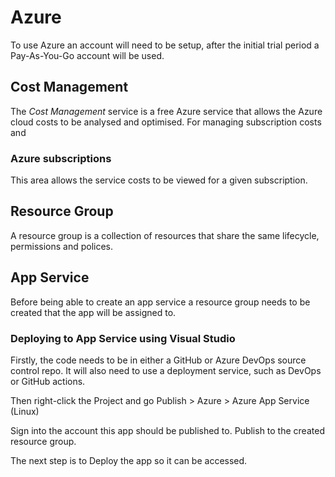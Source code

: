 # Azure

To use Azure an account will need to be setup, after the initial trial period a Pay-As-You-Go account will be used.

## Cost Management
The _Cost Management_ service is a free Azure service that allows the Azure cloud costs to be analysed and optimised.
For managing subscription costs and 

### Azure subscriptions
This area allows the service costs to be viewed for a given subscription.

## Resource Group
A resource group is a collection of resources that share the same lifecycle, permissions and polices.

## App Service
Before being able to create an app service a resource group needs to be created that the app will be assigned to.

### Deploying to App Service using Visual Studio
Firstly, the code needs to be in either a GitHub or Azure DevOps source control repo. It will also need to use a deployment service, such as DevOps or GitHub actions.

Then right-click the Project and go Publish > Azure > Azure App Service (Linux)

Sign into the account this app should be published to. Publish to the created resource group.

The next step is to Deploy the app so it can be accessed.

